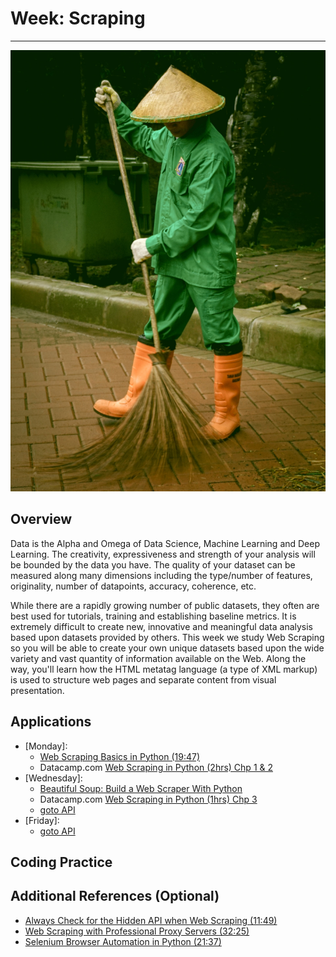 # Week: Scraping 
<hr>

![Map Image](images/img_iphs290_scrape_alvensia-angela-_N0srPVrfVk-unsplash.jpg)

## Overview

Data is the Alpha and Omega of Data Science, Machine Learning and Deep Learning. The creativity, expressiveness and strength of your analysis will be bounded by the data you have. The quality of your dataset can be measured along many dimensions including the type/number of features, originality, number of datapoints, accuracy, coherence, etc.

While there are a rapidly growing number of public datasets, they often are best used for tutorials, training and establishing baseline metrics. It is extremely difficult to create new, innovative and meaningful data analysis based upon datasets provided by others. This week we study Web Scraping so you will be able to create your own unique datasets based upon the wide variety and vast quantity of information available on the Web. Along the way, you'll learn how the HTML metatag language (a type of XML markup) is used to structure web pages and separate content from visual presentation.

## Applications

- [Monday]: 
    * [Web Scraping Basics in Python (19:47)](https://www.youtube.com/watch?v=myAFVM7CxWk)
    *  Datacamp.com [Web Scraping    in Python (2hrs) Chp 1 & 2](https://app.datacamp.com/learn/courses/web-scraping-with-python)
- [Wednesday]: 
    * [Beautiful Soup: Build a Web Scraper With Python](https://realpython.com/beautiful-soup-web-scraper-python/)
    *  Datacamp.com [Web Scraping in Python (1hrs) Chp 3](https://app.datacamp.com/learn/courses/web-scraping-with-python)
    * [goto API](./api.md)
- [Friday]: 
    * [goto API](./api.md)


## Coding Practice




## Additional References (Optional)

* [Always Check for the Hidden API when Web Scraping (11:49)](https://www.youtube.com/watch?v=DqtlR0y0suo)
* [Web Scraping with Professional Proxy Servers (32:25)](https://www.youtube.com/watch?v=hh8UHmkymik)
* [Selenium Browser Automation in Python (21:37)](https://www.youtube.com/watch?v=SPM1tm2ZdK4)